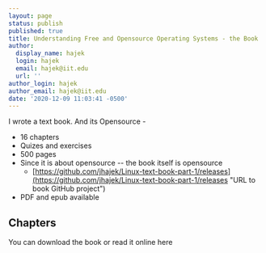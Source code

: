 ```yaml
---
layout: page
status: publish
published: true
title: Understanding Free and Opensource Operating Systems - the Book
author:
  display_name: hajek
  login: hajek
  email: hajek@iit.edu
  url: ''
author_login: hajek
author_email: hajek@iit.edu
date: '2020-12-09 11:03:41 -0500'
---
```


I wrote a text book. And its Opensource - 

* 16 chapters
* Quizes and exercises
* 500 pages
* Since it is about opensource -- the book itself is opensource
  * [https://github.com/jhajek/Linux-text-book-part-1/releases](https://github.com/jhajek/Linux-text-book-part-1/releases "URL to book GitHub project")
* PDF and epub available

## Chapters

You can download the book or read it online here
